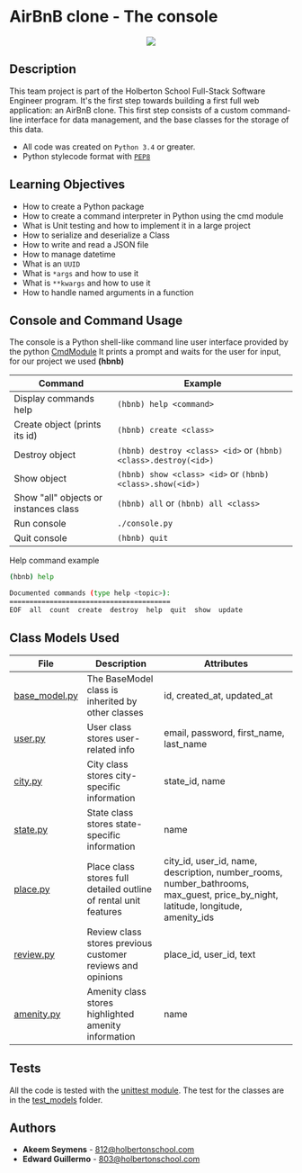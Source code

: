 # AirBnB clone - The console

<p align="center">
    <img src="https://i.imgur.com/JOhaZ5m.png">
</p>

## Description

This team project is part of the Holberton School Full-Stack Software Engineer program.
It's the first step towards building a first full web application: an AirBnB clone.
This first step consists of a custom command-line interface for data management, and the base classes for the storage of this data.
* All code was created on ```Python 3.4``` or greater.
* Python stylecode format with [```PEP8```](https://www.python.org/dev/peps/pep-0008/)


## Learning Objectives

 * How to create a Python package
 * How to create a command interpreter in Python using the cmd module
 * What is Unit testing and how to implement it in a large project
 * How to serialize and deserialize a Class
 * How to write and read a JSON file
 * How to manage datetime
 * What is an ```UUID```
 * What is ```*args``` and how to use it
 * What is ```**kwargs``` and how to use it
 * How to handle named arguments in a function

## Console and Command Usage

The console is a Python shell-like command line user interface provided by the python [CmdModule](https://wiki.python.org/moin/CmdModule)
It prints a prompt and waits for the user for input, for our project we used **(hbnb)** 

Command | Example
------- | -------
Display commands help | ```(hbnb) help <command>```
Create object (prints its id)| ```(hbnb) create <class>```
Destroy object | ```(hbnb) destroy <class> <id>``` or ```(hbnb) <class>.destroy(<id>)```
Show object | ```(hbnb) show <class> <id>``` or ```(hbnb) <class>.show(<id>)```
Show "all" objects or instances class | ```(hbnb) all``` or ```(hbnb) all <class>```
Run console | ```./console.py```
Quit console | ```(hbnb) quit```


Help command example

```bash
(hbnb) help

Documented commands (type help <topic>):
========================================
EOF  all  count  create  destroy  help  quit  show  update
```

## Class Models Used


File | Description | Attributes
---- | ----------- | ----------
[base_model.py](./models/base_model.py) | The BaseModel class is inherited by other classes | id, created_at, updated_at
[user.py](./models/user.py) | User class stores user-related info | email, password, first_name, last_name
[city.py](./models/city.py) | City class stores city-specific information | state_id, name
[state.py](./models/state.py) | State class stores state-specific information | name
[place.py](./models/place.py) | Place class stores full detailed outline of rental unit features | city_id, user_id, name, description, number_rooms, number_bathrooms, max_guest, price_by_night, latitude, longitude, amenity_ids
[review.py](./models/review.py) | Review class stores previous customer reviews and opinions | place_id, user_id, text
[amenity.py](./models/amenity.py) | Amenity class stores highlighted amenity information | name

## Tests

All the code is tested with the [unittest module](https://docs.python.org/3/library/unittest.html).
The test for the classes are in the [test_models](./tests/test_models/) folder.

## Authors

* **Akeem Seymens** - [812@holbertonschool.com](https://github.com/akeemseymens)
* **Edward Guillermo** - [803@holbertonschool.com](https://github.com/<ed>)
